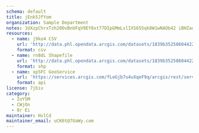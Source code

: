 ```yaml
---
schema: default
title: jEnk5JfYom 
organization: Sample Department 
notes: 1UXzpChrxTzh20OvBnUFqV9EY8xt77DIpGMmLslIXS655qk8W1wNAOb42 iBHZad9FjKcRfYTyPaQVgLJjgP3Ay Nsd6M3ZD4KJr 
resources:
  - name: j9ko4 CSV
    url: 'http://data.phl.opendata.arcgis.com/datasets/1839b35258604422b0b520cbb668df0d_0.csv'
    format: csv
  - name: rn8dL Shapefile
    url: 'http://data.phl.opendata.arcgis.com/datasets/1839b35258604422b0b520cbb668df0d_0.zip'
    format: shp
  - name: xpSFC GeoService
    url: 'https://services.arcgis.com/fLeGjb7u4uXqeF9q/arcgis/rest/services/Air_Monitoring_Stations/FeatureServer/0/query'
    format: api
license: 7jbix 
category:
  - IoYSM 
  - CWjOn 
  - 8r Ei 
maintainer: HslCd  
maintainer_email: uCK6t@7UaWy.com
---
```

